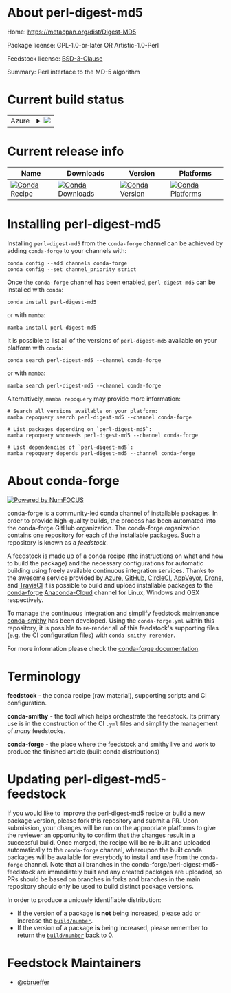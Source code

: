 About perl-digest-md5
=====================

Home: https://metacpan.org/dist/Digest-MD5

Package license: GPL-1.0-or-later OR Artistic-1.0-Perl

Feedstock license: [BSD-3-Clause](https://github.com/conda-forge/perl-digest-md5-feedstock/blob/main/LICENSE.txt)

Summary: Perl interface to the MD-5 algorithm

Current build status
====================


<table>
    
  <tr>
    <td>Azure</td>
    <td>
      <details>
        <summary>
          <a href="https://dev.azure.com/conda-forge/feedstock-builds/_build/latest?definitionId=17440&branchName=main">
            <img src="https://dev.azure.com/conda-forge/feedstock-builds/_apis/build/status/perl-digest-md5-feedstock?branchName=main">
          </a>
        </summary>
        <table>
          <thead><tr><th>Variant</th><th>Status</th></tr></thead>
          <tbody><tr>
              <td>linux_64</td>
              <td>
                <a href="https://dev.azure.com/conda-forge/feedstock-builds/_build/latest?definitionId=17440&branchName=main">
                  <img src="https://dev.azure.com/conda-forge/feedstock-builds/_apis/build/status/perl-digest-md5-feedstock?branchName=main&jobName=linux&configuration=linux_64_" alt="variant">
                </a>
              </td>
            </tr><tr>
              <td>osx_64</td>
              <td>
                <a href="https://dev.azure.com/conda-forge/feedstock-builds/_build/latest?definitionId=17440&branchName=main">
                  <img src="https://dev.azure.com/conda-forge/feedstock-builds/_apis/build/status/perl-digest-md5-feedstock?branchName=main&jobName=osx&configuration=osx_64_" alt="variant">
                </a>
              </td>
            </tr>
          </tbody>
        </table>
      </details>
    </td>
  </tr>
</table>

Current release info
====================

| Name | Downloads | Version | Platforms |
| --- | --- | --- | --- |
| [![Conda Recipe](https://img.shields.io/badge/recipe-perl--digest--md5-green.svg)](https://anaconda.org/conda-forge/perl-digest-md5) | [![Conda Downloads](https://img.shields.io/conda/dn/conda-forge/perl-digest-md5.svg)](https://anaconda.org/conda-forge/perl-digest-md5) | [![Conda Version](https://img.shields.io/conda/vn/conda-forge/perl-digest-md5.svg)](https://anaconda.org/conda-forge/perl-digest-md5) | [![Conda Platforms](https://img.shields.io/conda/pn/conda-forge/perl-digest-md5.svg)](https://anaconda.org/conda-forge/perl-digest-md5) |

Installing perl-digest-md5
==========================

Installing `perl-digest-md5` from the `conda-forge` channel can be achieved by adding `conda-forge` to your channels with:

```
conda config --add channels conda-forge
conda config --set channel_priority strict
```

Once the `conda-forge` channel has been enabled, `perl-digest-md5` can be installed with `conda`:

```
conda install perl-digest-md5
```

or with `mamba`:

```
mamba install perl-digest-md5
```

It is possible to list all of the versions of `perl-digest-md5` available on your platform with `conda`:

```
conda search perl-digest-md5 --channel conda-forge
```

or with `mamba`:

```
mamba search perl-digest-md5 --channel conda-forge
```

Alternatively, `mamba repoquery` may provide more information:

```
# Search all versions available on your platform:
mamba repoquery search perl-digest-md5 --channel conda-forge

# List packages depending on `perl-digest-md5`:
mamba repoquery whoneeds perl-digest-md5 --channel conda-forge

# List dependencies of `perl-digest-md5`:
mamba repoquery depends perl-digest-md5 --channel conda-forge
```


About conda-forge
=================

[![Powered by
NumFOCUS](https://img.shields.io/badge/powered%20by-NumFOCUS-orange.svg?style=flat&colorA=E1523D&colorB=007D8A)](https://numfocus.org)

conda-forge is a community-led conda channel of installable packages.
In order to provide high-quality builds, the process has been automated into the
conda-forge GitHub organization. The conda-forge organization contains one repository
for each of the installable packages. Such a repository is known as a *feedstock*.

A feedstock is made up of a conda recipe (the instructions on what and how to build
the package) and the necessary configurations for automatic building using freely
available continuous integration services. Thanks to the awesome service provided by
[Azure](https://azure.microsoft.com/en-us/services/devops/), [GitHub](https://github.com/),
[CircleCI](https://circleci.com/), [AppVeyor](https://www.appveyor.com/),
[Drone](https://cloud.drone.io/welcome), and [TravisCI](https://travis-ci.com/)
it is possible to build and upload installable packages to the
[conda-forge](https://anaconda.org/conda-forge) [Anaconda-Cloud](https://anaconda.org/)
channel for Linux, Windows and OSX respectively.

To manage the continuous integration and simplify feedstock maintenance
[conda-smithy](https://github.com/conda-forge/conda-smithy) has been developed.
Using the ``conda-forge.yml`` within this repository, it is possible to re-render all of
this feedstock's supporting files (e.g. the CI configuration files) with ``conda smithy rerender``.

For more information please check the [conda-forge documentation](https://conda-forge.org/docs/).

Terminology
===========

**feedstock** - the conda recipe (raw material), supporting scripts and CI configuration.

**conda-smithy** - the tool which helps orchestrate the feedstock.
                   Its primary use is in the construction of the CI ``.yml`` files
                   and simplify the management of *many* feedstocks.

**conda-forge** - the place where the feedstock and smithy live and work to
                  produce the finished article (built conda distributions)


Updating perl-digest-md5-feedstock
==================================

If you would like to improve the perl-digest-md5 recipe or build a new
package version, please fork this repository and submit a PR. Upon submission,
your changes will be run on the appropriate platforms to give the reviewer an
opportunity to confirm that the changes result in a successful build. Once
merged, the recipe will be re-built and uploaded automatically to the
`conda-forge` channel, whereupon the built conda packages will be available for
everybody to install and use from the `conda-forge` channel.
Note that all branches in the conda-forge/perl-digest-md5-feedstock are
immediately built and any created packages are uploaded, so PRs should be based
on branches in forks and branches in the main repository should only be used to
build distinct package versions.

In order to produce a uniquely identifiable distribution:
 * If the version of a package **is not** being increased, please add or increase
   the [``build/number``](https://docs.conda.io/projects/conda-build/en/latest/resources/define-metadata.html#build-number-and-string).
 * If the version of a package **is** being increased, please remember to return
   the [``build/number``](https://docs.conda.io/projects/conda-build/en/latest/resources/define-metadata.html#build-number-and-string)
   back to 0.

Feedstock Maintainers
=====================

* [@cbrueffer](https://github.com/cbrueffer/)

